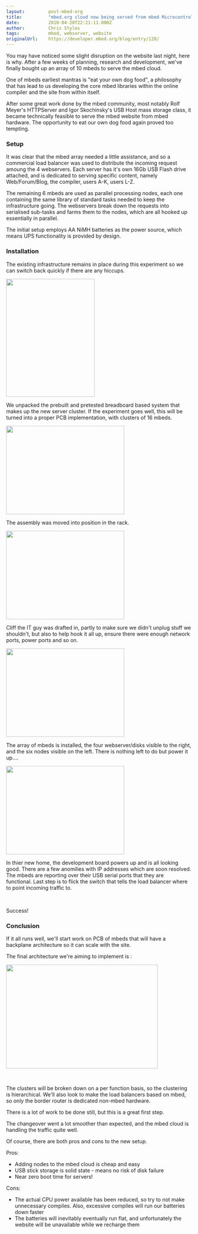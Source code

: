 ```yaml
---
layout:         post-mbed-org
title:          "mbed.org cloud now being served from mbed Microcontrollers!"
date:           2010-04-20T22:21:11.000Z
author:         Chris Styles
tags:           mbed, webserver, website
originalUrl:    https://developer.mbed.org/blog/entry/128/
---
```


<p>
  You may have noticed some slight disruption on the website last
  night, here is why. After a few weeks of planning, research and
  development, we've finally bought up an array of 10 mbeds to
  serve the mbed cloud.
</p>
<p>
  One of mbeds earliest mantras is "eat your own dog food", a
  philosophy that has lead to us developing the core mbed libraries
  within the online compiler and&nbsp;the site from within itself.
</p>
<p>
  After some great work done&nbsp;by the mbed community, most
  notably Rolf Meyer's HTTPServer and Igor Skochinsky's USB Host
  mass storage class, it became technically feasible to serve the
  mbed website from mbed hardware. The opportunity to eat our own
  dog food again proved too tempting.
</p>
<h3>
  Setup
</h3>
<p>
  It was clear that the mbed array needed a little assistance, and
  so a commercial load balancer was used to distribute the incoming
  request amoung the 4 webservers. Each server has it's own 16Gb
  USB Flash drive attached, and is dedicated to serving specific
  content, namely Web/Forum/Blog, the compiler, users A-K, users
  L-Z.
</p>
<p>
  The remaining 6 mbeds are used as parallel processing nodes, each
  one containing the same library of standard tasks needed to keep
  the infrastructure going. The webservers&nbsp;break down&nbsp;the
  requests into serialised sub-tasks and farms them to the nodes,
  which are all hooked up essentially in parallel.
</p>
<p>
  The initial setup employs AA NiMH batteries as the power source,
  which means&nbsp;UPS functionality is provided by design.
</p>
<h3>
  Installation
</h3>
<p>
  The existing infrastructure remains in place during this
  experiment so we can switch back quickly if there are any
  hiccups.
</p>
<p>
  <img alt="" height="320" src=
  "http://mbed.org/media/uploads/chris/small_dscf5101.jpg" width=
  "240">
</p>
<p>
  We unpacked the prebuilt and pretested breadboard based system
  that makes up&nbsp;the new server cluster. If the experiment goes
  well, this will be turned into a proper PCB implementation, with
  clusters of&nbsp;16 mbeds.
</p>
<p>
  <img alt="" height="240" src=
  "http://mbed.org/media/uploads/chris/small_dscf5108.jpg" width=
  "320">
</p>
<p>
  The assembly was moved into position in the rack.
</p>
<p>
  <img alt="" height="240" src=
  "http://mbed.org/media/uploads/chris/small_dscf5097.jpg" width=
  "320">
</p>
<p>
  Cliff the IT guy was drafted in, partly to make sure we didn't
  unplug stuff we shouldn't, but also to help hook it all up,
  ensure there were enough network ports, power ports and so on.
</p>
<p>
  <img alt="" height="240" src=
  "http://mbed.org/media/uploads/chris/small_dscf5116.jpg" width=
  "320">
</p>
<p>
  The array of mbeds is installed, the four webserver/disks visible
  to the right, and the six nodes visible on the left. There is
  nothing left to do but power it up....
</p>
<p>
  <img alt="" height="240" src=
  "http://mbed.org/media/uploads/chris/small_dscf5124.jpg" width=
  "320">
</p>
<p>
  In thier new home, the development board powers up and is all
  looking good. There are a few anomilies with IP addresses which
  are soon resolved. The mbeds are reporting over their USB serial
  ports that they are functional.&nbsp;Last step is to flick the
  switch that tells the load balancer where to point incoming
  traffic to.
</p>
<p>
  <object data="http://www.youtube.com/v/n1C6eiZT1LE" height="350"
  type="application/x-shockwave-flash" width="425">
    <param name="data" value=
    "http://www.youtube.com/v/n1C6eiZT1LE">
    <param name="src" value="http://www.youtube.com/v/n1C6eiZT1LE">
  </object> &nbsp;
</p>
<p>
  Success!
</p>
<h3>
  Conclusion
</h3>
<p>
  If it all runs well, we'll&nbsp;start work on&nbsp;PCB of mbeds
  that will have a backplane architecture so it&nbsp;can scale with
  the site.
</p>
<p>
  The final architecture we're aiming to implement is :
</p>
<p>
  <img alt="" height="282" src=
  "http://mbed.org/media/uploads/chris/mbedclusters.png" width=
  "411">
</p>
<p>
  &nbsp;
</p>
<p>
  The clusters will be broken down on a per function basis, so the
  clustering is hierarchical. We'll also look to make the load
  balancers based on mbed, so only the border router is dedicated
  non-mbed hardware.
</p>
<p>
  There is a lot of work to be done still, but this is a great
  first step.
</p>
<p>
  The changeover went a lot smoother than expected, and the mbed
  cloud is handling the traffic quite well.
</p>
<p>
  Of course, there are both pros and cons to the new setup.
</p>
<p>
  Pros:
</p>
<ul>
  <li>Adding nodes to the mbed cloud is cheap and easy
  </li>
  <li>USB stick storage is solid state - means no risk of disk
  failure
  </li>
  <li>Near zero boot time for servers!
  </li>
</ul>
<p>
  Cons:
</p>
<ul>
  <li>The actual CPU power available has been reduced, so try to
  not make unnecessary compiles. Also, excessive compiles will run
  our batteries down faster
  </li>
  <li>The batteries will inevitably eventually run flat, and
  unfortunately the website will be unavailable while we recharge
  them
  </li>
</ul>

